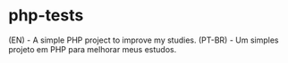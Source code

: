 # php-tests
(EN) - A simple PHP project to improve my studies. (PT-BR) - Um simples projeto em PHP para melhorar meus estudos.
